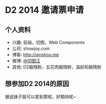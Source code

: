 # D2 2014 邀请票申请

## 个人资料

- 兴趣: 前端，切图，Web Components
- 公司: showjoy.com
- 博客: http://qinshou.me
- 微博: [@切图汪](http://weibo.com/604563119/)
- 其他: D2脑残粉，五花肉脑残粉，温赵轮脑残粉

## 想参加D2 2014的原因

据说妹子就可以拿到票呢，好期待呢~
